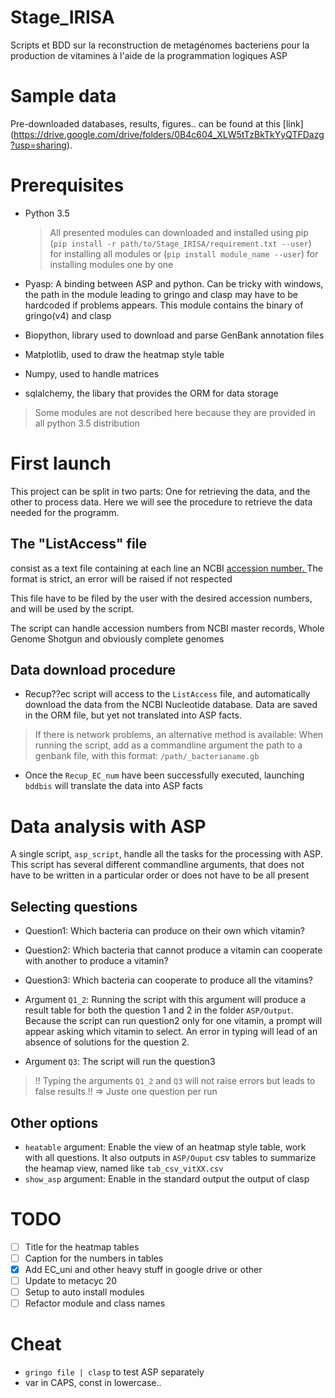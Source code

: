 # Stage_IRISA
Scripts et BDD sur la reconstruction de metagénomes bacteriens pour la production de vitamines
à l'aide de la programmation logiques ASP

# Sample data
Pre-downloaded databases, results, figures.. can be found at this [link] (https://drive.google.com/drive/folders/0B4c604_XLW5tTzBkTkYyQTFDazg?usp=sharing).

# Prerequisites

- Python 3.5


    >All presented modules can downloaded and installed using pip
    (`pip install -r path/to/Stage_IRISA/requirement.txt --user`) for installing all modules
    or (`pip install module_name --user`) for installing modules one by one
 

- Pyasp: A binding between ASP and python. Can be tricky with windows, the path in the module
 leading to gringo and clasp may have to be hardcoded if problems appears.
 This module contains the binary of gringo(v4) and clasp
- Biopython, library used to download and parse GenBank annotation files
- Matplotlib, used to draw the heatmap style table
- Numpy, used to handle matrices
- sqlalchemy, the libary that provides the ORM for data storage
    
> Some modules are not described here because they are provided in all python 3.5 distribution

# First launch
This project can be split in two parts:
One for retrieving the data, and the other to process data.
Here we will see the procedure to retrieve the data needed for the programm.



## The "ListAccess" file 
consist as a text file containing at each line an NCBI [ accession number. ](http://www.ncbi.nlm.nih.gov/Sequin/acc.html)
The format is strict, an error will be raised if not respected

This file have to be filed by the user with the desired accession numbers, and will be used
by the script.

The script can handle accession numbers from NCBI master records, Whole Genome Shotgun and 
obviously complete genomes


## Data download procedure
- Recup??ec script will access to the `ListAccess` file, and automatically download the data from
the NCBI Nucleotide database. Data are saved in the ORM file, but yet not translated into
ASP facts.

> If there is network problems, an alternative method is available: When running the script, add 
as a commandline argument the path to a genbank file, with this format: `/path/_bacterianame.gb`

- Once the `Recup_EC_num` have been successfully executed, launching `bddbis` will translate
the data into ASP facts

# Data analysis with ASP
A single script, `asp_script`, handle all the tasks for the processing with ASP.
This script has several different commandline arguments, that does not have to be written in
a particular order or does not have to be all present

## Selecting questions
- Question1: Which bacteria can produce on their own which vitamin?
- Question2: Which bacteria that cannot produce a vitamin can cooperate with another to produce
a vitamin?
- Question3: Which bacteria can cooperate to produce all the vitamins?

- Argument `Q1_2`: Running the script with this argument will produce a result table for
both the question 1 and 2 in the folder `ASP/Output`. Because the script can run question2 only
for one vitamin, a prompt will appear asking which vitamin to select. An error in typing will
lead of an absence of solutions for the question 2.

- Argument `Q3`: The script will run the question3


> !! Typing the arguments `Q1_2` and `Q3` will not raise errors but leads to false results !!
 => Juste one question per run


## Other options
- `heatable` argument: Enable the view of an heatmap style table, work with all questions.
It also outputs in `ASP/Ouput` csv tables to summarize the heamap view, named like `tab_csv_vitXX.csv`
- `show_asp` argument: Enable in the standard output the output of clasp

# TODO
- [ ] Title for the heatmap tables
- [ ] Caption for the numbers in tables
- [x] Add EC_uni and other heavy stuff in google drive or other
- [ ] Update to metacyc 20
- [ ] Setup to auto install modules
- [ ] Refactor module and class names

# Cheat
- `gringo file | clasp` to test ASP separately
- var in CAPS, const in lowercase..

